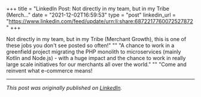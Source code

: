 +++
title = "LinkedIn Post: Not directly in my team, but in my Tribe (Merch..."
date = "2021-12-02T16:59:53"
type = "post"
linkedin_url = "https://www.linkedin.com/feed/update/urn:li:share:6872217760072527872"
+++

Not directly in my team, but in my Tribe (Merchant Growth), this is one of these jobs you don't see posted so often!"
""
"A chance to work in a greenfield project migrating the PHP monolith to microservices (mainly Kotlin and Node.js) - with a huge impact and the chance to work in really large scale initiatives for our merchants all over the world."
""
"Come and reinvent what e-commerce means!

---

*This post was originally published on [LinkedIn](https://www.linkedin.com/in/adrianmoreno/recent-activity/all/).*